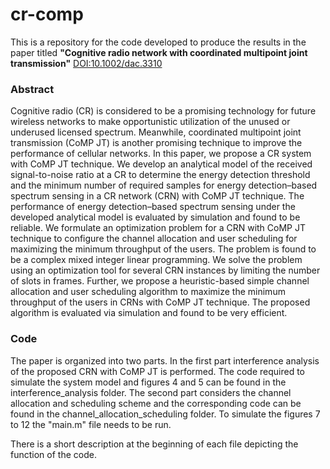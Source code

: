 # cr-comp
This is a repository for the code developed to produce the results in the paper titled **"Cognitive radio network with coordinated multipoint joint transmission"** [DOI:10.1002/dac.3310](http://onlinelibrary.wiley.com/doi/10.1002/dac.3310/abstract)

### Abstract
Cognitive radio (CR) is considered to be a promising technology for future wireless networks to make opportunistic utilization of the unused or underused licensed spectrum. Meanwhile, coordinated multipoint joint transmission (CoMP JT) is another promising technique to improve the performance of cellular networks. In this paper, we propose a CR system with CoMP JT technique. We develop an analytical model of the received signal-to-noise ratio at a CR to determine the energy detection threshold and the minimum number of required samples for energy detection–based spectrum sensing in a CR network (CRN) with CoMP JT technique. The performance of energy detection–based spectrum sensing under the developed analytical model is evaluated by simulation and found to be reliable. We formulate an optimization problem for a CRN with CoMP JT technique to configure the channel allocation and user scheduling for maximizing the minimum throughput of the users. The problem is found to be a complex mixed integer linear programming. We solve the problem using an optimization tool for several CRN instances by limiting the number of slots in frames. Further, we propose a heuristic-based simple channel allocation and user scheduling algorithm to maximize the minimum throughput of the users in CRNs with CoMP JT technique. The proposed algorithm is evaluated via simulation and found to be very efficient.

### Code
The paper is organized into two parts. In the first part interference analysis of the proposed CRN with CoMP JT is performed. The code required to simulate the system model and figures 4 and 5 can be found in the interference_analysis folder. The second part considers the channel allocation and scheduling scheme and the corresponding code can be found in the channel_allocation_scheduling folder. To simulate the figures 7 to 12 the "main.m" file needs to be run.

There is a short description at the beginning of each file depicting the function of the code.


